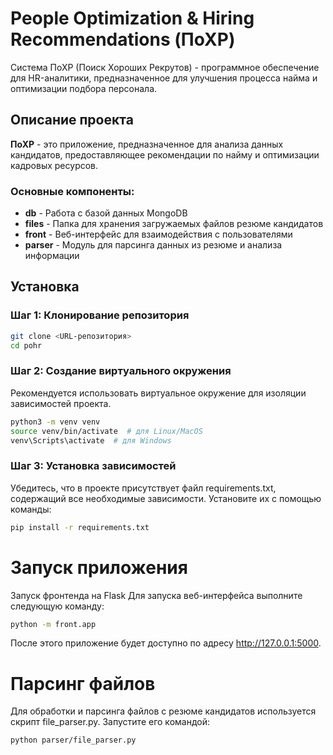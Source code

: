 # People Optimization & Hiring Recommendations (ПоХР)

Система ПоХР (Поиск Хороших Рекрутов) - программное обеспечение для HR-аналитики, предназначенное для улучшения процесса найма и оптимизации подбора персонала.

## Описание проекта

**ПоХР** - это приложение, предназначенное для анализа данных кандидатов, предоставляющее рекомендации по найму и оптимизации кадровых ресурсов.

### Основные компоненты:
- **db** - Работа с базой данных MongoDB
- **files** - Папка для хранения загружаемых файлов резюме кандидатов
- **front** - Веб-интерфейс для взаимодействия с пользователями
- **parser** - Модуль для парсинга данных из резюме и анализа информации

## Установка

### Шаг 1: Клонирование репозитория

```bash
git clone <URL-репозитория>
cd pohr
```

### Шаг 2: Создание виртуального окружения
Рекомендуется использовать виртуальное окружение для изоляции зависимостей проекта.

```bash
python3 -m venv venv
source venv/bin/activate  # для Linux/MacOS
venv\Scripts\activate  # для Windows
```

### Шаг 3: Установка зависимостей
Убедитесь, что в проекте присутствует файл requirements.txt, содержащий все необходимые зависимости. Установите их с помощью команды:

```bash
pip install -r requirements.txt
```

# Запуск приложения
Запуск фронтенда на Flask
Для запуска веб-интерфейса выполните следующую команду:

```bash
python -m front.app
```

После этого приложение будет доступно по адресу http://127.0.0.1:5000.

# Парсинг файлов
Для обработки и парсинга файлов с резюме кандидатов используется скрипт file_parser.py. Запустите его командой:

```bash
python parser/file_parser.py
```